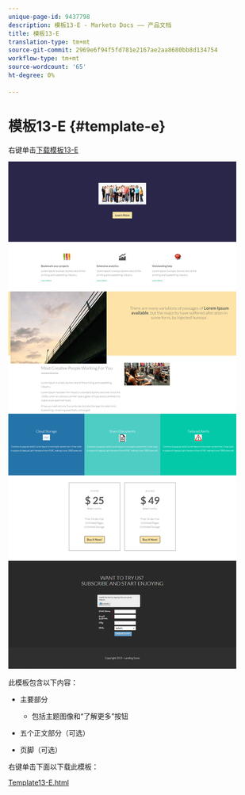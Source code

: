 ```yaml
---
unique-page-id: 9437798
description: 模板13-E - Marketo Docs —— 产品文档
title: 模板13-E
translation-type: tm+mt
source-git-commit: 2969e6f94f5fd781e2167ae2aa8680bb8d134754
workflow-type: tm+mt
source-wordcount: '65'
ht-degree: 0%

---
```



# 模板13-E {#template-e}

右键单击[下载模板13-E](http://docs.marketo.com/download/attachments/9437798/template-13e.html?version=1&amp;modificationdate=1438980113000&amp;api=v2)

![](assets/image2015-8-11-14-3a33-3a18.png)

此模板包含以下内容：

* 主要部分

   * 包括主题图像和“了解更多”按钮

* 五个正文部分（可选）
* 页脚（可选）

右键单击下面以下载此模板：

[Template13-E.html](http://docs.marketo.com/download/attachments/9437798/template-13e.html?version=1&amp;modificationdate=1438980113000&amp;api=v2)

